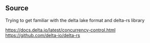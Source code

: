 ## Source 
Trying to get familiar with the delta lake format and delta-rs library 

https://docs.delta.io/latest/concurrency-control.html
https://github.com/delta-io/delta-rs

